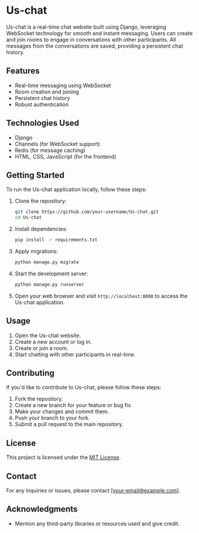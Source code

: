 
# Us-chat

Us-chat is a real-time chat website built using Django, leveraging WebSocket technology for smooth and instant messaging. Users can create and join rooms to engage in conversations with other participants. All messages from the conversations are saved, providing a persistent chat history.

## Features

- Real-time messaging using WebSocket
- Room creation and joining
- Persistent chat history
- Robust authentication

## Technologies Used

- Django
- Channels (for WebSocket support)
- Redis (for message caching)
- HTML, CSS, JavaScript (for the frontend)
  

## Getting Started

To run the Us-chat application locally, follow these steps:

1. Clone the repository:

   ```bash
   git clone https://github.com/your-username/Us-chat.git
   cd Us-chat
   ```

2. Install dependencies:

   ```bash
   pip install -r requirements.txt
   ```

3. Apply migrations:

   ```bash
   python manage.py migrate
   ```

4. Start the development server:

   ```bash
   python manage.py runserver
   ```

5. Open your web browser and visit `http://localhost:8000` to access the Us-chat application.

## Usage

1. Open the Us-chat website.
2. Create a new account or log in.
3. Create or join a room.
4. Start chatting with other participants in real-time.

## Contributing

If you'd like to contribute to Us-chat, please follow these steps:

1. Fork the repository.
2. Create a new branch for your feature or bug fix.
3. Make your changes and commit them.
4. Push your branch to your fork.
5. Submit a pull request to the main repository.

## License

This project is licensed under the [MIT License](LICENSE).

## Contact

For any inquiries or issues, please contact [your-email@example.com].

## Acknowledgments

- Mention any third-party libraries or resources used and give credit.

